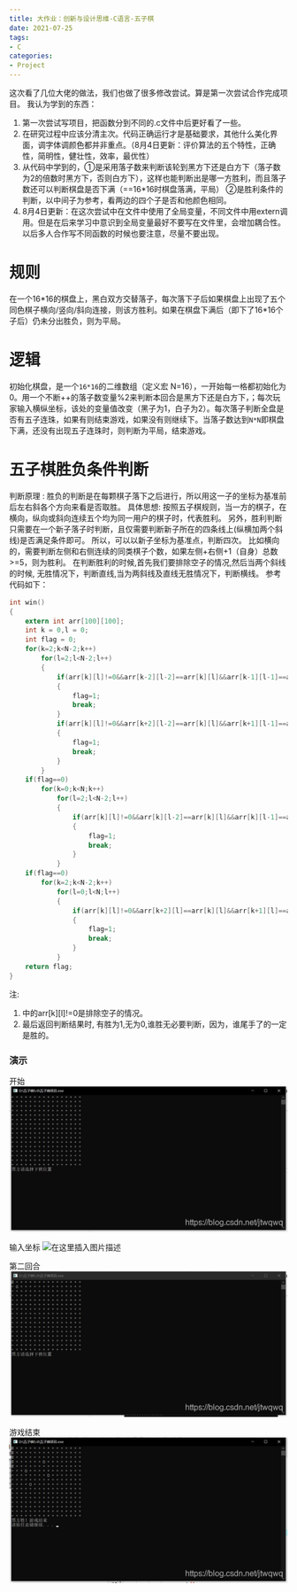 ```yaml
---
title: 大作业：创新与设计思维-C语言-五子棋
date: 2021-07-25
tags:
- C
categories:
- Project
---
```


这次看了几位大佬的做法，我们也做了很多修改尝试。算是第一次尝试合作完成项目。
我认为学到的东西：

1. 第一次尝试写项目，把函数分到不同的.c文件中后更好看了一些。
2. 在研究过程中应该分清主次。代码正确运行才是基础要求，其他什么美化界面，调字体调颜色都并非重点。（8月4日更新：评价算法的五个特性，正确性，简明性，健壮性，效率，最优性）
3. 从代码中学到的，①是采用落子数来判断该轮到黑方下还是白方下（落子数为2的倍数时黑方下，否则白方下），这样也能判断出是哪一方胜利，而且落子数还可以判断棋盘是否下满（==16*16时棋盘落满，平局） ②是胜利条件的判断，以中间子为参考，看两边的四个子是否和他颜色相同。
4. 8月4日更新：在这次尝试中在文件中使用了全局变量，不同文件中用extern调用。但是在后来学习中意识到全局变量最好不要写在文件里，会增加耦合性。以后多人合作写不同函数的时候也要注意，尽量不要出现。

# 规则
在一个16\*16的棋盘上，黑白双方交替落子，每次落下子后如果棋盘上出现了五个同色棋子横向/竖向/斜向连接，则该方胜利。如果在棋盘下满后（即下了16\*16个子后）仍未分出胜负，则为平局。

# 逻辑

初始化棋盘，是一个`16*16`的二维数组（定义宏 N=16），一开始每一格都初始化为0。用一个不断++的落子数变量%2来判断本回合是黑方下还是白方下，；每次玩家输入横纵坐标，该处的变量值改变（黑子为1，白子为2）。每次落子判断全盘是否有五子连珠，如果有则结束游戏，如果没有则继续下。当落子数达到`N*N`即棋盘下满，还没有出现五子连珠时，则判断为平局，结束游戏。


# 五子棋胜负条件判断

判断原理 :
胜负的判断是在每颗棋子落下之后进行，所以用这一子的坐标为基准前后左右斜各个方向来看是否取胜。
具体思想:
按照五子棋规则，当一方的棋子，在横向，纵向或斜向连续五个均为同一用户的棋子时，代表胜利。
另外，胜利判断只需要在一个新子落子时判断，且仅需要判断新子所在的四条线上(纵横加两个斜线)是否满足条件即可。
所以，可以以新子坐标为基准点，判断四次。
比如横向的，需要判断左侧和右侧连续的同类棋子个数，如果左侧+右侧+1（自身）总数>=5，则为胜利。
在判断胜利的时候,首先我们要排除空子的情况,然后当两个斜线的时候, 无胜情况下，判断直线,当为两斜线及直线无胜情况下，判断横线。
参考代码如下：

```c
int win()
{
	extern int arr[100][100];
	int k = 0,l = 0;
	int flag = 0; 
	for(k=2;k<N-2;k++) 
		for(l=2;l<N-2;l++)
		{
			if(arr[k][l]!=0&&arr[k-2][l-2]==arr[k][l]&&arr[k-1][l-1]==arr[k][l]&&arr[k+1][l+1]==arr[k][l]&&arr[k+2][l+2]==arr[k][l])
			{
				flag=1;
				break;
			}
			if(arr[k][l]!=0&&arr[k+2][l-2]==arr[k][l]&&arr[k+1][l-1]==arr[k][l]&&arr[k-1][l+1]==arr[k][l]&&arr[k-2][l+2]==arr[k][l])
			{
				flag=1;
				break;
			}
		}
	if(flag==0) 
		for(k=0;k<N;k++)
			for(l=2;l<N-2;l++)
			{
				if(arr[k][l]!=0&&arr[k][l-2]==arr[k][l]&&arr[k][l-1]==arr[k][l]&&arr[k][l+1]==arr[k][l]&&arr[k][l+2]==arr[k][l])
				{
					flag=1;
					break;
				}
			}
	if(flag==0) 
		for(k=2;k<N-2;k++)
			for(l=0;l<N;l++)
			{
				if(arr[k][l]!=0&&arr[k+2][l]==arr[k][l]&&arr[k+1][l]==arr[k][l]&&arr[k-1][l]==arr[k][l]&&arr[k-2][l]==arr[k][l])
				{
					flag=1;
					break;
				}
			}
	return flag; 
}
```

注:
1.	中的arr[k][l]!=0是排除空子的情况。
2.	最后返回判断结果时, 有胜为1,无为0,谁胜无必要判断，因为，谁尾手了的一定是胜的。
### 演示
开始
 ![在这里插入图片描述](https://raw.githubusercontent.com/Jingqing3948/FigureBed/main/mdImages/202211141306161.png)

输入坐标
 ![在这里插入图片描述](https://img-blog.csdnimg.cn/d5998cff325649e6b674ed2a6051b673.png?x-oss-process=image/watermark,type_ZmFuZ3poZW5naGVpdGk,shadow_10,text_aHR0cHM6Ly9ibG9nLmNzZG4ubmV0L2p0d3F3cQ==,size_16,color_FFFFFF,t_70)

第二回合
 ![在这里插入图片描述](https://raw.githubusercontent.com/Jingqing3948/FigureBed/main/mdImages/202211141306499.png)

游戏结束
 ![在这里插入图片描述](https://raw.githubusercontent.com/Jingqing3948/FigureBed/main/mdImages/202211141306208.png)